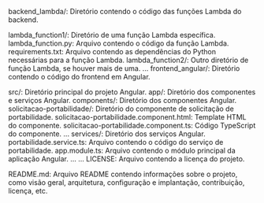 backend_lambda/: Diretório contendo o código das funções Lambda do backend.

lambda_function1/: Diretório de uma função Lambda específica.
lambda_function.py: Arquivo contendo o código da função Lambda.
requirements.txt: Arquivo contendo as dependências do Python necessárias para a função Lambda.
lambda_function2/: Outro diretório de função Lambda, se houver mais de uma.
...
frontend_angular/: Diretório contendo o código do frontend em Angular.

src/: Diretório principal do projeto Angular.
app/: Diretório dos componentes e serviços Angular.
components/: Diretório dos componentes Angular.
solicitacao-portabilidade/: Diretório do componente de solicitação de portabilidade.
solicitacao-portabilidade.component.html: Template HTML do componente.
solicitacao-portabilidade.component.ts: Código TypeScript do componente.
...
services/: Diretório dos serviços Angular.
portabilidade.service.ts: Arquivo contendo o código do serviço de portabilidade.
app.module.ts: Arquivo contendo o módulo principal da aplicação Angular.
...
...
LICENSE: Arquivo contendo a licença do projeto.

README.md: Arquivo README contendo informações sobre o projeto, como visão geral, arquitetura, configuração e implantação, contribuição, licença, etc.
